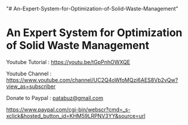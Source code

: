 "# An-Expert-System-for-Optimization-of-Solid-Waste-Management" 


An Expert System for Optimization of Solid Waste Management
============================================================

Youtube Tutorial : https://youtu.be/tGpPnhOWXQE

Youtube Channel : https://www.youtube.com/channel/UC2Q4oWfoMQzi6AES8Vb2vQw?view_as=subscriber

Donate to Paypal : patabuz@gmail.com

https://www.paypal.com/cgi-bin/webscr?cmd=_s-xclick&hosted_button_id=KHM59LRPNV3YY&source=url

